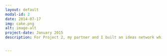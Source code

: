 ```yaml
---
layout: default
modal-id: 2
date: 2014-07-17
img: cake.png
alt: image-alt
project-date: January 2015
description: For Project 2, my partner and I built an ideas network which we called Eureka! Eureka! is best described as "Reddit for ideas people". Ideas with any merit should rise to the top, while the less interesting ones should get downvoted. As you can see, both Reddit and Kickstarter inspired my partner and me. This project was completed in Ruby on Rails, after only 7 weeks of web dev experience. Visit Eureka! on Heroku <a href="https://sellfy.com/p/8Q9P/jV3VZ/">Heroku</a>. 


---
```

